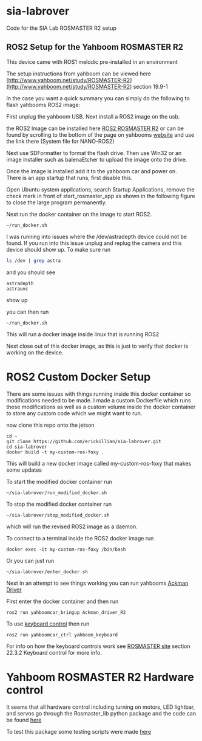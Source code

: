 # sia-labrover
Code for the SIA Lab ROSMASTER R2 setup

## ROS2 Setup for the Yahboom ROSMASTER R2

This device came with ROS1 melodic pre-installed in an environment

The setup instructions from yahboom can be viewed here [http://www.yahboom.net/study/ROSMASTER-R2](http://www.yahboom.net/study/ROSMASTER-R2) section 19.9-1

In the case you want a quick summary you can simply do the following to flash yahbooms ROS2 image:

First unplug the yahboom USB.  Next install a ROS2 image on the usb.

the ROS2 Image can be installed here [ROS2 ROSMASTER R2](https://drive.google.com/drive/folders/1nyf-BhgrBftryZCUAIYJwh2Tsl45R1Ju?usp=drive_link)
 or can be found by scrolling to the bottom of the page on yahbooms [website](http://www.yahboom.net/study/ROSMASTER-R2) and use the link there (System file for NANO-ROS2)

Next use SDFormatter to format the flash drive.  Then use Win32 or an image installer such as balenaEtcher to upload the image onto the drive.

Once the image is installed add it to the yahboom car and power on.  
There is an app startup that runs, first disable this.  

Open Ubuntu system applications, search Startup Applications, remove the check mark in front of start_rosmaster_app as shown in the following figure to close the large program permanently.

Next run the docker container on the image to start ROS2.

```
~/run_docker.sh
```

I was running into issues where the /dev/astradepth device could not be found.  If you run into this issue unplug and replug the camera and this device should show up.  To make sure run 

```sh
ls /dev | grep astra
```

and you should see 

```
astradepth
astrauvc
```
show up

you can then run 

```
~/run_docker.sh
```


This will run a docker image inside linux that is running ROS2

Next close out of this docker image, as this is just to verify that docker is working on the device.

# ROS2 Custom Docker Setup

There are some issues with things running inside this docker container so modifications needed to be made.  I made a custom Dockerfile which runs these modifications as well as a custom volume inside the docker container to store any custom code which we might want to run.

now clone this repo onto the jetson

```
cd ~
git clone https://github.com/erickillian/sia-labrover.git
cd sia-labrover
docker build -t my-custom-ros-foxy .
```

This will build a new docker image called my-custom-ros-foxy that makes some updates

To start the modified docker container run
```
~/sia-labrover/run_modified_docker.sh
```

To stop the modified docker container run
```
~/sia-labrover/stop_modified_docker.sh
```

which will run the revised ROS2 image as a daemon.

To connect to a terminal inside the ROS2 docker image run 
```
docker exec -it my-custom-ros-foxy /bin/bash
```

Or you can just run 
```
~/sia-labrover/enter_docker.sh
```

Next in an attempt to see things working you can run yahbooms [Ackman Driver](./yahboomcar_ros2_ws/yahboomcar_ws/src/yahboomcar_bringup/yahboomcar_bringup/Ackman_driver_R2.py) 


First enter the docker container and then run
```
ros2 run yahboomcar_bringup Ackman_driver_R2
```

To use [keyboard control](./yahboomcar_ros2_ws/yahboomcar_ws/src/yahboomcar_ctrl/yahboomcar_ctrl/yahboom_keyboard.py) then run 
```
ros2 run yahboomcar_ctrl yahboom_keyboard
```

For info on how the keyboard controls work see [ROSMASTER site](http://www.yahboom.net/study/ROSMASTER-R2) section 22.3.2 Keyboard control for more info.


# Yahboom ROSMASTER R2 Hardware control

It seems that all hardware control including turning on motors, LED lightbar, and servos go through the Rosmaster_lib python package and the code can be found [here](yahboomcar_ros2_ws/software/py_install_V3.3.1/Rosmaster_Lib/Rosmaster_Lib.py)

To test this package some testing scripts were made [here](./sia-lab-workspace/hardware-tests/)